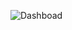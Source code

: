 ![Dashboad](https://github.com/Shubham301099/Customer-Churn-Analysis-/assets/154081009/f19650a4-394c-451b-b214-f1232cee1c21)
